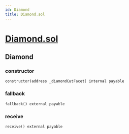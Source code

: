 ```yaml
---
id: Diamond
title: Diamond.sol
---
```

# [Diamond.sol](https://github.com/chromatic-protocol/contracts/tree/main/contracts/core/base/Diamond.sol)

## Diamond

### constructor

```solidity
constructor(address _diamondCutFacet) internal payable
```

### fallback

```solidity
fallback() external payable
```

### receive

```solidity
receive() external payable
```

